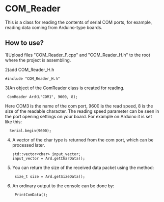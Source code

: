 # COM_Reader

This is a class for reading the contents of serial COM ports, for example, reading data coming from Arduino-type boards.

## How to use?
1)Upload files "COM_Reader_F.cpp" and "COM_Reader_H.h" to the root where the project is assembling.

2)add COM_Reader_H.h
    
    #include "COM_Reader_H.h"
    
3)An object of the ComReader class is created for reading.
     
     ComReader Ard(L"COM1", 9600, 8); 
     
Here COM3 is the name of the com port, 9600 is the read speed, 8 is the size of the readable character.
The reading speed parameter can be seen in the port opening settings on your board. For example on Arduino it is set like this:

      Serial.begin(9600);
      
4) A vector of the char type is returned from the com port, which can be processed later.

       std::vector<char> input_vector;
       input_vector = Ard.getCharData();
       
5) You can return the size of the received data packet using the method:

        size_t size = Ard.getSizeData();
        
6) An ordinary output to the console can be done by:

        PrintComData();
